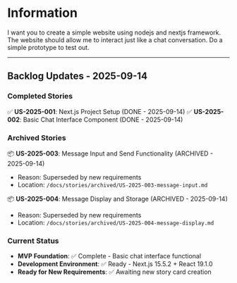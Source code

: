 # Information

I want you to create a simple website using nodejs and nextjs framework. The website should allow me to interact just like a chat conversation. Do a simple prototype to test out.

---

## Backlog Updates - 2025-09-14

### Completed Stories
✅ **US-2025-001**: Next.js Project Setup (DONE - 2025-09-14)
✅ **US-2025-002**: Basic Chat Interface Component (DONE - 2025-09-14)

### Archived Stories
📦 **US-2025-003**: Message Input and Send Functionality (ARCHIVED - 2025-09-14)
- Reason: Superseded by new requirements
- Location: `/docs/stories/archived/US-2025-003-message-input.md`

📦 **US-2025-004**: Message Display and Storage (ARCHIVED - 2025-09-14)
- Reason: Superseded by new requirements
- Location: `/docs/stories/archived/US-2025-004-message-display.md`

### Current Status
- **MVP Foundation**: ✅ Complete - Basic chat interface functional
- **Development Environment**: ✅ Ready - Next.js 15.5.2 + React 19.1.0
- **Ready for New Requirements**: ✅ Awaiting new story card creation
